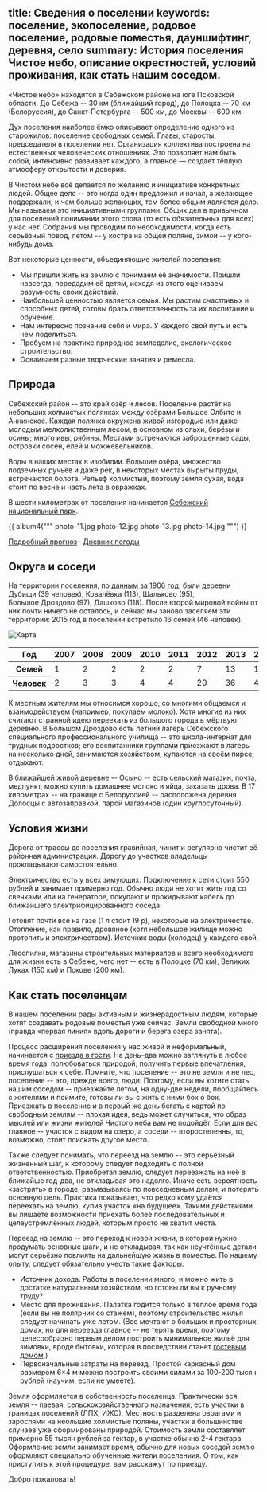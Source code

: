 title: Сведения о поселении
keywords: поселение, экопоселение, родовое поселение, родовые поместья, дауншифтинг, деревня, село
summary: История поселения Чистое небо, описание окрестностей, условий проживания, как стать нашим соседом.
---
«Чистое небо» находится в Себежском районе на юге Псковской области.
До Себежа -- 30 км (ближайший город), до Полоцка -- 70 км (Белоруссия), до Санкт&#8209;Петербурга -- 500 км, до Москвы -- 600 км.

Дух поселения наиболее ёмко описывает определение одного из старожилов: поселение свободных семей.
Главы, старосты, председателя в поселении нет.
Организация коллектива построена на естественных человеческих отношениях.
Это позволяет нам быть собой, интенсивно развивает каждого, а главное — создает тёплую атмосферу открытости и доверия.

В Чистом небе всё делается по желанию и инициативе конкретных людей.
Общее дело -- это когда один предложил и начал, а желающее поддержали, и чем больше желающих, тем более общим является дело.
Мы называем это инициативными группами.
Общих дел в привычном для поселений понимании этого слова (то есть обязательных для всех) у нас нет.
Собрания мы проводим по необходимости, когда есть серьёзный повод, летом -- у костра на общей поляне, зимой -- у кого-нибудь дома.

Вот некоторые ценности, объединяющие жителей поселения:

- Мы пришли жить на землю с понимаем её значимости.
  Пришли навсегда, передадим её детям, исходя из этого оцениваем разумность своих действий.
- Наибольшей ценностью является семья.
  Мы растим счастливых и способных детей, готовы брать ответственность за их воспитание и обучение.
- Нам интересно познание себя и мира.
  У каждого свой путь и есть чем поделиться.
- Пробуем на практике природное земледелие, экологическое строительство.
- Осваиваем разные творческие занятия и ремесла.


## Природа

Себежский район -- это край озёр и лесов.
Поселение растёт на небольших холмистых полянках между озёрами Большое Олбито и Аннинское.
Каждая полянка окружена живой изгородью или даже молодым мелколиственным лесом, в основном из ольхи, берёзы и осины; много ивы, рябины.
Местами встречаются заброшенные сады, островки сосен, елей и можжевельников.

Воды в наших местах в изобилии.
Большие озёра, множество подземных ручьёв и даже рек, в некоторых местах вырыты пруды, встречаются болота.
Рельеф холмистый, поэтому земля сухая, вода стоит по весне и часть лета в овражках.

В шести километрах от поселения начинается [Себежский национальный парк](http://seb-park.ru/).

{{ album4("""
photo-11.jpg
photo-12.jpg
photo-13.jpg
photo-14.jpg
""") }}

[Подробный прогноз](http://www.gismeteo.ru/city/daily/11529/) &middot; [Дневник погоды](http://www.gismeteo.ru/diary/11529/)


## Округа и соседи

На территории поселения, по [данным за 1906 год][3], были деревни Дубищи (39 человек), Ковалёвка (113), Шальково (95), Большое Дроздово (97), Дашково (118).
После второй мировой войны от них почти ничего не осталось, и сейчас мы заново заселяем эти территории: 2015 год в поселении встретило 16 семей (46 человек).

![Карта][1]

<!-- ф = фольварк, частная усадьба -->

<table><thead>
<tr>
 <th>Год</th>
 <th>2007</th>
 <th>2008</th>
 <th>2009</th>
 <th>2010</th>
 <th>2011</th>
 <th>2012</th>
 <th>2013</th>
 <th>2014</th>
</tr>
</thead><tbody>
<tr>
 <th>Семей</th>
 <td>1</td>
 <td>2</td>
 <td>2</td>
 <td>2</td>
 <td>2</td>
 <td>7</td>
 <td>13</td>
 <td>16</td>
</tr>
<tr>
 <th>Человек</th>
 <td>2</td>
 <td>3</td>
 <td>3</td>
 <td>4</td>
 <td>4</td>
 <td>20</td>
 <td>36</td>
 <td>46</td>
</tr>
</tbody></table>

К местным жителям мы относимся хорошо, со многими общаемся и взаимодействуем (например, покупаем молоко).
Хотя многие из них считают странной идею переехать из большого города в мёртвую деревню.
В Большом Дроздово есть летний лагерь Себежского специального профессионального училища -- это школа-интернат для трудных подростков; его воспитанники группами приезжают в лагерь на несколько дней, занимаются хозяйством, купаются на своём пирсе, отдыхают.

В ближайшей живой деревне -- Осыно -- есть сельский магазин, почта, медпункт, можно купить домашнее молоко и яйца, заказать дрова.
В 17 километрах -- на границе с Белоруссией -- расположена деревня Долосцы с автозаправкой, парой магазинов (один круглосуточный).


## Условия жизни

Дорога от трассы до поселения гравийная, чинит и регулярно чистит её районная администрация.
Дорогу до участков владельцы прокладывают самостоятельно.

Электричество есть у всех зимующих.
Подключение к сети стоит 550 рублей и занимает примерно год.
Обычно люди не хотят жить год со свечками или на генераторе, покупают и прокидывают кабель до ближайшего электрифицированного соседа.

Готовят почти все на газе (1 л стоит 19 р), некоторые на электричестве.
Отопление, как правило, дровяное (хотя небольшое жилище можно протопить и электричеством).
Источник воды (колодец) у каждого свой.

Лесопилки, магазины строительных материалов и всего необходимого для жизни есть в Себеже, чего нет -- есть в Полоцке (70 км), Великих Луках (150 км) и Пскове (200 км).


## Как стать поселенцем

В нашем поселении рады активным и жизнерадостным людям, которые хотят создавать родовые поместья уже сейчас.
Земли свободной много (правда «первая линия» вдоль дороги и берега озера занята).

Процесс расширения поселения у нас живой и неформальный, начинается с [приезда в гости](/plan/).
На день–два можно заглянуть в любое время года: полюбоваться природой, получить первые впечатления, прислушаться к себе.
Помните, что поселение -- это не земля и не лес, поселение -- это, прежде всего, люди.
Поэтому, если вы хотите стать нашим соседом -- приезжайте летом, на одну-две недели, пообщайтесь с жителями и поймите, готовы ли вы с жить с ними бок о бок.
Приезжать в поселение и в первый же день бегать с картой по свободным землям -- плохая идея, ведь может случиться, что образ мыслей или жизни жителей Чистого неба вам не подойдёт.
Если для вас главное -- участок с видом на озеро, а соседи -- второстепенны, то, возможно, стоит поискать другое место.

Также следует понимать, что переезд на землю -- это серьёзный жизненный шаг, к которому следует подходить с полной ответственностью.
Приобретая землю, следует переезжать на неё в ближайше год-два, не откладывая это надолго.
Иначе есть вероятность «застрять» в городе, размазываясь по повседневным делам, и потерять основную цель.
Практика показывает, что редко кому удаётся переехать на землю, купив участок «на будущее».
Такими действиями вы лишаете возможности приехать более последовательных и целеустремлённых людей, которым просто не хватит места.

Переезд на землю -- это переход к новой жизни, в которой нужно продумать основные шаги, и не откладывая, так как неучтённые детали могут серьёзно повлиять на дальнейшую жизнь в поместье.
По нашему опыту, следует обязательно учесть такие факторы:

- Источник дохода.  Работы в поселении много, и можно жить в достатке натуральным хозяйством, но готовы ли вы к ручному труду?
- Место для проживания.  Палатка годится только в тёплое время года (если вы не полярник со стажем), поэтому строительство жилья следует начинать уже летом.  (Все мечтают о больших и просторных домах, но для переезда главное -- не терять время, поэтому целесообразно первым делом построить минимальное жильё для зимовки, вроде бытовки, которая в последствии станет [гостевым домом](/stay/).)
- Первоначальные затраты на переезд.  Простой каркасный дом размером 6×4 м можно построить своими силами за 100-200 тысяч рублей (научим, если не умеете).

Земля оформляется в собственность поселенца.
Практически вся земля -- паевая, сельскохозяйственного назначения; есть участки в границах поселений (ЛПХ, ИЖС).
Местность разделена оврагами и зарослями на неольшие холмистые поляны, участки в большинстве случаев уже сформированы природой.
Стоимость земли составляет примерно 55 тысяч рублей за гектар, в участке обычно 2-4 гектара.
Оформление земли занимает время, обычно для новых соседей землю оформляют специально обученные жители поселениия.
О том, как приступить к этой процедуре, вам расскажут по приезду.

Добро пожаловать!

[1]: /about/map-1867.jpg "[Военно-топографическая карта Российской Империи][2] (Шуберта), ряд X, лист 7, 1867 год."
[2]: http://www.etomesto.ru/shubert-map/10-7/
[3]: /about/spiski.png "Список населённых мест Витебской губернии, 1906, Сапунов А.М."
